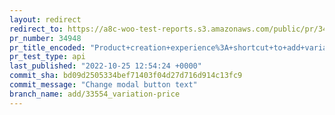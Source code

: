 ```yaml
---
layout: redirect
redirect_to: https://a8c-woo-test-reports.s3.amazonaws.com/public/pr/34948/api/index.html
pr_number: 34948
pr_title_encoded: "Product+creation+experience%3A+shortcut+to+add+variation+price"
pr_test_type: api
last_published: "2022-10-25 12:54:24 +0000"
commit_sha: bd09d2505334bef71403f04d27d716d914c13fc9
commit_message: "Change modal button text"
branch_name: add/33554_variation-price
---
```

